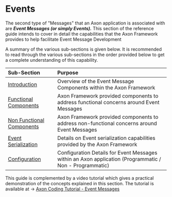 # Events

The second type of "Messages" that an Axon application is associated with are _**Event Messages \(or simply Events\).**_  This section of the reference guide  intends to cover in detail the capabilities that the Axon Framework provides to help facilitate Event Message Development

A summary of the various sub-sections is given below. It is recommended to read through the various sub-sections in the order provided below to get a complete understanding of this capability.

| Sub-Section | Purpose |
| :--- | :--- |
| [Introduction]() | Overview of the  Event Message Components  within the Axon Framework |
| [Functional Components]() | Axon Framework provided components to address functional concerns around Event Messages |
| [Non Functional Components]() | Axon Framework provided components to address non-functional concerns around Event Messages |
| [Event Serialization]() | Details on Event serialization capabilities provided by the Axon Framework |
| [Configuration]() | Configuration Details for Event Messages within an Axon application \(Programmatic /  Non - Programmatic\) |

This guide is complemented by a video tutorial which gives a practical demonstration of the concepts explained in this section. The tutorial is available at  -&gt; [Axon Coding Tutorial - Event Messages](https://www.youtube.com/watch?v=jS1vfc5EohM&feature=youtu.be)


